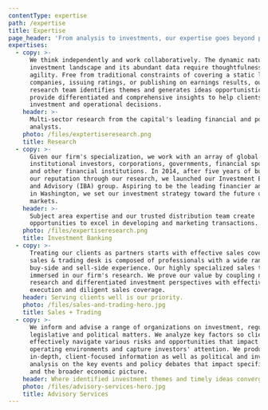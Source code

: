 ```yaml
---
contentType: expertise
path: /expertise
title: Expertise
page_header: 'From analysis to investments, our expertise goes beyond providing insights.'
expertises:
  - copy: >-
      We think independently and work collaboratively. The dynamic nature of the
      investment landscape and its abundant data require thoughtfulness and
      agility. Free from traditional constraints of covering a static list of
      companies, issuing ratings, or publishing on earnings results, our
      research team identifies themes and generates ideas opportunistically. We
      provide differentiated and comprehensive insights to help clients make key
      investment and operational decisions.
    header: >-
      Multi-sector research from the capital's leading financial and policy
      analysts.
    photo: /files/exptertiseresearch.png
    title: Research
  - copy: >-
      Given our firm's specialization, we work with an array of global
      institutional investors, corporations, governments, financial sponsors,
      and other financial institutions. In 2014, after five years of building
      our reputation through our research, we launched our Investment Banking
      and Advisory (IBA) group. Aspiring to be the leading financier and advisor
      in Washington, we set our investment strategy toward the future of global
      markets.
    header: >-
      Subject area expertise and our trusted distribution team create
      opportunities to excel in developing and marketing transactions.
    photo: /files/expertiseresearch.png
    title: Investment Banking
  - copy: >-
      Treating our clients as partners starts with effective sales coverage. Our
      sales & trading desk is composed of professionals with a wide range of
      buy-side and sell-side experience. Our highly specialized sales team is
      immersed in our firm's research. We prove our value by coupling nuanced
      research and differentiated investment perspectives with effective trade
      execution and diligent sales coverage.
    header: Serving clients well is our priority.
    photo: /files/sales-and-trading-hero.jpg
    title: Sales + Trading
  - copy: >-
      We inform and advise a range of organizations on investment, regulatory,
      legislative and political matters. We analyze key factors so clients can
      effectively navigate various risks and opportunities that impact corporate
      operating environments and capture investors' attention. We produce
      in-depth, client-focused information as well as political and investment
      analysis on the key events and policy debates that impact specific sectors
      and the broader economic picture.
    header: Where identified investment themes and timely ideas converge.
    photo: /files/advisory-services-hero.jpg
    title: Advisory Services
---
```


